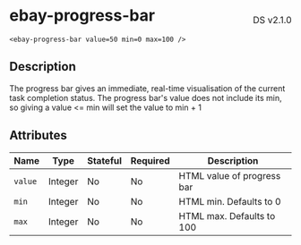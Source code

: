 <h1 style='display: flex; justify-content: space-between; align-items: center;'>
    <span>
        ebay-progress-bar
    </span>
    <span style='font-weight: normal; font-size: medium; margin-bottom: -15px;'>
        DS v2.1.0
    </span>
</h1>

```marko
<ebay-progress-bar value=50 min=0 max=100 />
```

## Description

The progress bar gives an immediate, real-time visualisation of the current task completion status.
The progress bar's value does not include its min, so giving a value <= min will set the value to min + 1

## Attributes

| Name    | Type    | Stateful | Required | Description                |
| ------- | ------- | -------- | -------- | -------------------------- |
| `value` | Integer | No       | No       | HTML value of progress bar |
| `min`   | Integer | No       | No       | HTML min. Defaults to 0    |
| `max`   | Integer | No       | No       | HTML max. Defaults to 100  |
